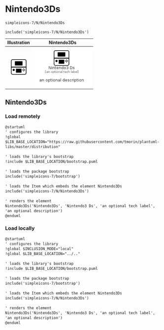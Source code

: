 # Nintendo3Ds


```text
simpleicons-7/N/Nintendo3Ds
```

```text
include('simpleicons-7/N/Nintendo3Ds')
```



| Illustration | Nintendo3Ds |
| :---: | :---: |
| ![illustration for Illustration](../../simpleicons-7/N/Nintendo3Ds.png) | ![illustration for Nintendo3Ds](../../simpleicons-7/N/Nintendo3Ds.Local.png) |




## Nintendo3Ds

### Load remotely
```plantuml
@startuml
' configures the library
!global $LIB_BASE_LOCATION="https://raw.githubusercontent.com/tmorin/plantuml-libs/master/distribution"

' loads the library's bootstrap
!include $LIB_BASE_LOCATION/bootstrap.puml

' loads the package bootstrap
include('simpleicons-7/bootstrap')

' loads the Item which embeds the element Nintendo3Ds
include('simpleicons-7/N/Nintendo3Ds')

' renders the element
Nintendo3Ds('Nintendo3Ds', 'Nintendo3 Ds', 'an optional tech label', 'an optional description')
@enduml
```

### Load locally
```plantuml
@startuml
' configures the library
!global $INCLUSION_MODE="local"
!global $LIB_BASE_LOCATION="../.."

' loads the library's bootstrap
!include $LIB_BASE_LOCATION/bootstrap.puml

' loads the package bootstrap
include('simpleicons-7/bootstrap')

' loads the Item which embeds the element Nintendo3Ds
include('simpleicons-7/N/Nintendo3Ds')

' renders the element
Nintendo3Ds('Nintendo3Ds', 'Nintendo3 Ds', 'an optional tech label', 'an optional description')
@enduml
```

